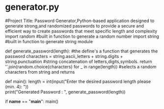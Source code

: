 # generator.py
#Project Title: Password Generator,Python-based application designed to generate strong,and randomized passwords to provide a secure and efficient way to create passwords that meet specific length and complexity
import random     #built in function to generate a random number
import string     #built in function to generate string module

def generate_password(length):     #the define's a function that generates the password
    characters = string.ascii_letters + string.digits + string.punctuation    #string concatenation of letters,digits,symbols.
    return ''.join(random.choice(characters) for _ in range(length))          #selects a random characters from string and returns

def main():
    length = int(input("Enter the desired password length please (min. 4): "))  
    print("Generated Password : ", generate_password(length))

if __name__ == "__main__":
    main()

